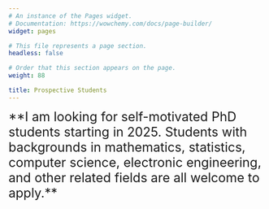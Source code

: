 ```yaml
---
# An instance of the Pages widget.
# Documentation: https://wowchemy.com/docs/page-builder/
widget: pages

# This file represents a page section.
headless: false

# Order that this section appears on the page.
weight: 88

title: Prospective Students
---
```

<span style="font-size: 25px;">
**I am looking for self-motivated PhD students starting in 2025. Students with backgrounds in mathematics, statistics, computer science, electronic engineering, and other related fields are all welcome to apply.**
</span>